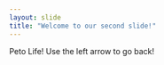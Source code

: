 ```yaml
---
layout: slide
title: "Welcome to our second slide!"
---
```

Peto Life!
Use the left arrow to go back!
